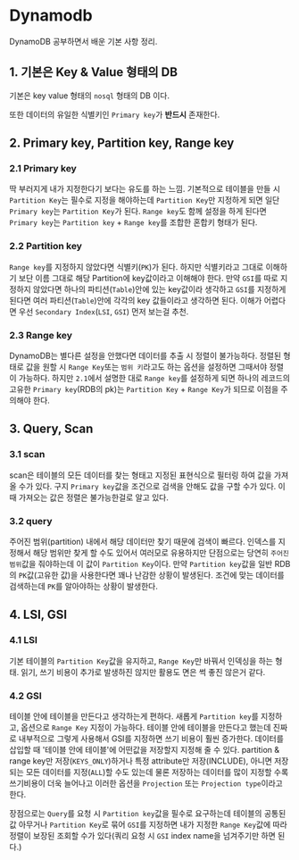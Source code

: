 # Dynamodb

DynamoDB 공부하면서 배운 기본 사항 정리.

## 1. 기본은 Key & Value 형태의 DB
기본은 key value 형태의 `nosql` 형태의 DB 이다.

또한 데이터의 유일한 식별키인 `Primary key`가 **반드시** 존재한다.

## 2. Primary key, Partition key, Range key
### 2.1 Primary key
딱 부러지게 내가 지정한다기 보다는 유도를 하는 느낌. 기본적으로 테이블을 만들 시 `Partition Key`는 필수로 지정을 해야하는데 `Partition Key`만 지정하게 되면 일단 `Primary key`는 `Partition Key`가 된다. `Range key`도 함께 설정을 하게 된다면 `Primary key`는 `Partition key` + `Range key`를 조합한 혼합키 형태가 된다.

### 2.2 Partition key
`Range key`를 지정하지 않았다면 식별키(`PK`)가 된다. 하지만 식별키라고 그대로 이해하기 보단 이름 그대로 해당 Partition에 key값이라고 이해해야 한다. 만약 `GSI`를 따로 지정하지 않았다면 하나의 파티션(`Table`)안에 있는 key값이라 생각하고 `GSI`를 지정하게 된다면 여러 파티션(`Table`)안에 각각의  key 값들이라고 생각하면 된다. 이해가 어렵다면 우선 `Secondary Index`(`LSI`, `GSI`) 먼저 보는걸 추천.

### 2.3 Range key
DynamoDB는 별다른 설정을 안했다면 데이터를 추출 시 정렬이 불가능하다. 정렬된 형태로 값을 원할 시 `Range Key`또는 `범위 키`라고도 하는 옵션을 설정하면 그때서야 정렬이 가능하다. 하지만 `2.1`에서 설명한 대로 `Range key`를 설정하게 되면 하나의 레코드의 고유한 `Primary key`(RDB의 pk)는 `Partition Key` + `Range Key`가 되므로 이점을 주의해야 한다.

## 3. Query, Scan
### 3.1 scan
scan은 테이블의 모든 데이터를 찾는 형태고 지정된 표현식으로 필터링 하여 값을 가져올 수가 있다. 구지 `Primary key`값을 조건으로 검색을 안해도 값을 구할 수가 있다. 이때 가져오는 값은 정렬은 불가능한걸로 알고 있다.

### 3.2 query
주어진 범위(partition) 내에서 해당 데이터만 찾기 때문에 검색이 빠르다. 인덱스를 지정해서 해당 범위만 찾게 할 수도 있어서 여러모로 유용하지만 단점으로는 당연히 `주어진 범위`값을 줘야하는데 이 값이 `Partition Key`이다. 만약 `Partition key`값을 일반 RDB의 `PK`값(고유한 값)을 사용한다면 꽤나 난감한 상황이 발생된다. 조건에 맞는 데이터를 검색하는데 `PK`를 알아야하는 상황이 발생한다.

## 4. LSI, GSI
### 4.1 LSI
기본 테이블의 `Partition Key`값을 유지하고, `Range Key`만 바꿔서 인덱싱을 하는 형태. 읽기, 쓰기 비용이 추가로 발생하진 않지만 활용도 면은 썩 좋진 않은거 같다.

### 4.2 GSI
테이블 안에 테이블을 만든다고 생각하는게 편하다. 새롭게 `Partition key`를 지정하고, 옵션으로 `Range Key` 지정이 가능하다. 테이블 안에 테이블을 만든다고 했는데 진짜로 내부적으로 그렇게 사용해서 GSI를 지정하면 쓰기 비용이 훨씬 증가한다. 데이터를 삽입할 때 '테이블 안에 테이블'에 어떤값을 저장할지 지정해 줄 수 있다. partition & range key만 저장(`KEYS_ONLY`)하거나 특정 attribute만 저장(INCLUDE), 아니면 저장되는 모든 데이터를 지정(`ALL`)할 수도 있는데 물론 저장하는 데이터를 많이 지정할 수록 쓰기비용이 더욱 늘어나고 이러한 옵션을 `Projection` 또는 `Projection type`이라고 한다.

장점으로는 `Query`를 요청 시 `Partition key`값을 필수로 요구하는데 테이블의 공통된 값 아무거나 `Partition Key`로 묶어 `GSI`를 지정하면 내가 지정한 `Range Key`값에 따라 정렬이 보장된 조회할 수가 있다(쿼리 요청 시 `GSI` index name을 넘겨주기만 하면 된다.)